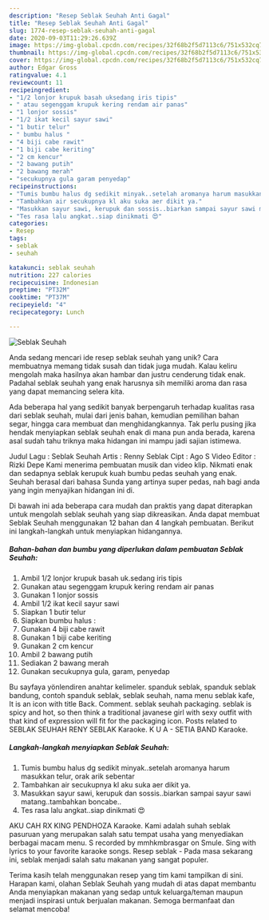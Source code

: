 ```yaml
---
description: "Resep Seblak Seuhah Anti Gagal"
title: "Resep Seblak Seuhah Anti Gagal"
slug: 1774-resep-seblak-seuhah-anti-gagal
date: 2020-09-03T11:29:26.639Z
image: https://img-global.cpcdn.com/recipes/32f68b2f5d7113c6/751x532cq70/seblak-seuhah-foto-resep-utama.jpg
thumbnail: https://img-global.cpcdn.com/recipes/32f68b2f5d7113c6/751x532cq70/seblak-seuhah-foto-resep-utama.jpg
cover: https://img-global.cpcdn.com/recipes/32f68b2f5d7113c6/751x532cq70/seblak-seuhah-foto-resep-utama.jpg
author: Edgar Gross
ratingvalue: 4.1
reviewcount: 11
recipeingredient:
- "1/2 lonjor krupuk basah uksedang iris tipis"
- " atau segenggam krupuk kering rendam air panas"
- "1 lonjor sossis"
- "1/2 ikat kecil sayur sawi"
- "1 butir telur"
- " bumbu halus "
- "4 biji cabe rawit"
- "1 biji cabe keriting"
- "2 cm kencur"
- "2 bawang putih"
- "2 bawang merah"
- "secukupnya gula garam penyedap"
recipeinstructions:
- "Tumis bumbu halus dg sedikit minyak..setelah aromanya harum masukkan telur, orak arik sebentar"
- "Tambahkan air secukupnya kl aku suka aer dikit ya."
- "Masukkan sayur sawi, kerupuk dan sossis..biarkan sampai sayur sawi matang..tambahkan boncabe.."
- "Tes rasa lalu angkat..siap dinikmati 😍"
categories:
- Resep
tags:
- seblak
- seuhah

katakunci: seblak seuhah 
nutrition: 227 calories
recipecuisine: Indonesian
preptime: "PT32M"
cooktime: "PT37M"
recipeyield: "4"
recipecategory: Lunch

---
```



![Seblak Seuhah](https://img-global.cpcdn.com/recipes/32f68b2f5d7113c6/751x532cq70/seblak-seuhah-foto-resep-utama.jpg)

Anda sedang mencari ide resep seblak seuhah yang unik? Cara membuatnya memang tidak susah dan tidak juga mudah. Kalau keliru mengolah maka hasilnya akan hambar dan justru cenderung tidak enak. Padahal seblak seuhah yang enak harusnya sih memiliki aroma dan rasa yang dapat memancing selera kita.

Ada beberapa hal yang sedikit banyak berpengaruh terhadap kualitas rasa dari seblak seuhah, mulai dari jenis bahan, kemudian pemilihan bahan segar, hingga cara membuat dan menghidangkannya. Tak perlu pusing jika hendak menyiapkan seblak seuhah enak di mana pun anda berada, karena asal sudah tahu triknya maka hidangan ini mampu jadi sajian istimewa.

Judul Lagu : Seblak Seuhah Artis : Renny Seblak Cipt : Ago S Video Editor : Rizki Depe Kami menerima pembuatan musik dan video klip. Nikmati enak dan sedapnya seblak kerupuk kuah bumbu pedas seuhah yang enak. Seuhah berasal dari bahasa Sunda yang artinya super pedas, nah bagi anda yang ingin menyajikan hidangan ini di.


Di bawah ini ada beberapa cara mudah dan praktis yang dapat diterapkan untuk mengolah seblak seuhah yang siap dikreasikan. Anda dapat membuat Seblak Seuhah menggunakan 12 bahan dan 4 langkah pembuatan. Berikut ini langkah-langkah untuk menyiapkan hidangannya.

<!--inarticleads1-->

##### Bahan-bahan dan bumbu yang diperlukan dalam pembuatan Seblak Seuhah:

1. Ambil 1/2 lonjor krupuk basah uk.sedang iris tipis
1. Gunakan  atau segenggam krupuk kering rendam air panas
1. Gunakan 1 lonjor sossis
1. Ambil 1/2 ikat kecil sayur sawi
1. Siapkan 1 butir telur
1. Siapkan  bumbu halus :
1. Gunakan 4 biji cabe rawit
1. Gunakan 1 biji cabe keriting
1. Gunakan 2 cm kencur
1. Ambil 2 bawang putih
1. Sediakan 2 bawang merah
1. Gunakan secukupnya gula, garam, penyedap


Bu sayfaya yönlendiren anahtar kelimeler. spanduk seblak, spanduk seblak bandung, contoh spanduk seblak, seblak seuhah, nama menu seblak kafe, It is an icon with title Back. Comment. seblak seuhah packaging. seblak is spicy and hot, so then think a traditional javanese girl with sexy outfit with that kind of expression will fit for the packaging icon. Posts related to SEBLAK SEUHAH RENY SEBLAK Karaoke. K U A - SETIA BAND Karaoke. 

<!--inarticleads2-->

##### Langkah-langkah menyiapkan Seblak Seuhah:

1. Tumis bumbu halus dg sedikit minyak..setelah aromanya harum masukkan telur, orak arik sebentar
1. Tambahkan air secukupnya kl aku suka aer dikit ya.
1. Masukkan sayur sawi, kerupuk dan sossis..biarkan sampai sayur sawi matang..tambahkan boncabe..
1. Tes rasa lalu angkat..siap dinikmati 😍


AKU CAH RX KING PENDHOZA Karaoke. Kami adalah suhah seblak pasuruan yang merupakan salah satu tempat usaha yang menyediakan berbagai macam menu. S recorded by mmhkmbrasgar on Smule. Sing with lyrics to your favorite karaoke songs. Resep seblak - Pada masa sekarang ini, seblak menjadi salah satu makanan yang sangat populer. 

Terima kasih telah menggunakan resep yang tim kami tampilkan di sini. Harapan kami, olahan Seblak Seuhah yang mudah di atas dapat membantu Anda menyiapkan makanan yang sedap untuk keluarga/teman maupun menjadi inspirasi untuk berjualan makanan. Semoga bermanfaat dan selamat mencoba!

